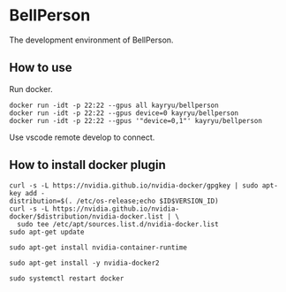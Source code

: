 # BellPerson

The development environment of BellPerson.

## How to use

Run docker.

```shell
docker run -idt -p 22:22 --gpus all kayryu/bellperson
docker run -idt -p 22:22 --gpus device=0 kayryu/bellperson
docker run -idt -p 22:22 --gpus '"device=0,1"' kayryu/bellperson
```

Use vscode remote develop to connect.


## How to install docker plugin
```
curl -s -L https://nvidia.github.io/nvidia-docker/gpgkey | sudo apt-key add -
distribution=$(. /etc/os-release;echo $ID$VERSION_ID)
curl -s -L https://nvidia.github.io/nvidia-docker/$distribution/nvidia-docker.list | \
  sudo tee /etc/apt/sources.list.d/nvidia-docker.list
sudo apt-get update

sudo apt-get install nvidia-container-runtime

sudo apt-get install -y nvidia-docker2

sudo systemctl restart docker

```
